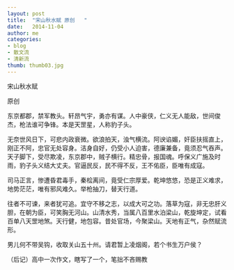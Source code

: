 ```yaml
---
layout: post
title:  "宋山秋水赋 原创   "
date:   2014-11-04 
author: me
categories: 
- blog
- 散文流
- 清新流
thumb: thumb03.jpg
---
```


宋山秋水赋

原创

东京都郡，禁军教头。轩昂气宇，勇亦有谋。人中豪侠，仁义无人能敌，世间俊杰，枪法谁可争锋。本是天罡星，人称豹子头。

无奈世风日下，可悲内政衰微。欲浪拍天，浊气横流。阿谀谄媚，奸臣扶摇直上，刚正不阿，忠官无处容身。洁身自好，仍受小人迫害，德廉兼备，竟须忍气吞声。
天子脚下，受尽欺凌，东京郡中，贼子横行。精忠骨，报国魂。呼保义广施及时雨，豹子头义结大丈夫。官逼民反，民不得不反，王不佑臣，臣唯有成寇。

<!--more-->
司马正言，惨遭昏君毒手，秦桧离间，竟受仁宗厚爱。乾坤悠悠，恐是正义难求，地势茫茫，唯有邪风难久。举枪抽刀，替天行道。

往者不可谏，来者犹可追。宜守不移之志，以成大可之功。落草为寇，非无忠肝义胆，在朝为臣，可笑胸无河山。山清水秀，当属八百里水泊梁山，乾旋坤定，试看百单八天罡地煞。天行健，地包容。昔处官场，今聚梁山。天地有正气，杂然赋流形。

男儿何不带吴钩，收取关山五十州。请君暂上凌烟阁，若个书生万户侯？

（后记）高中一次作文，瞎写了一个，笔拙不吝赐教
